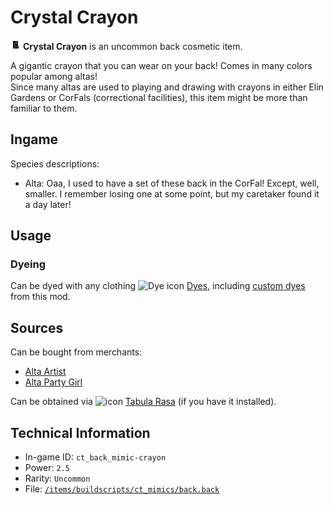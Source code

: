 # Crystal Crayon

<img src="https://raw.githubusercontent.com/Ceterai/Enternia/main/items/armors/alta/tier6/ceterai/legwear/icon.png" alt="Crystal Crayon icon" loading="lazy" width="auto" height="16px"/> **Crystal Crayon** is an uncommon back cosmetic item.

A gigantic crayon that you can wear on your back! Comes in many colors popular among altas!  
Since many altas are used to playing and drawing with crayons in either Elin Gardens or CorFals (correctional facilities), this item might be more than familiar to them.

## Ingame

Species descriptions:

- Alta: Oaa, I used to have a set of these back in the CorFal! Except, well, smaller. I remember losing one at some point, but my caretaker found it a day later!

## Usage

### Dyeing

Can be dyed with any clothing <img src="https://starbounder.org/mediawiki/images/c/cf/Dye_Remover.png" alt="Dye icon" width="8" height="12"/> [Dyes](https://starbounder.org/Dye), including [custom dyes](https://ceterai.github.io/MyEnternia/Wiki/Dyes) from this mod.

## Sources

Can be bought from merchants:

- [Alta Artist](https://ceterai.github.io/MyEnternia/Wiki/AltaArtist)
- [Alta Party Girl](https://ceterai.github.io/MyEnternia/Wiki/AltaPartyGirl)

Can be obtained via <img src="https://steamuserimages-a.akamaihd.net/ugc/263843960696222713/3EC9A7C005541F7D577EBCB8C5736B4EFC9973D6/" alt="icon" width="8" height="12"/> [Tabula Rasa](https://community.playstarbound.com/resources/the-tabula-rasa.3222/) (if you have it installed).

## Technical Information

- In-game ID: `ct_back_mimic-crayon`
- Power: `2.5`
- Rarity: `Uncommon`
- File: [`/items/buildscripts/ct_mimics/back.back`](https://github.com/Ceterai/Enternia/blob/main/items/buildscripts/ct_mimics/back.back)
